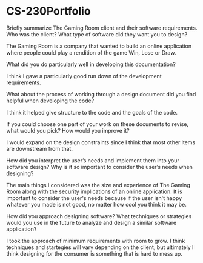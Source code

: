# CS-230Portfolio

Briefly summarize The Gaming Room client and their software requirements. Who was the client? What type of software did they want you to design?

The Gaming Room is a company that wanted to build an online application where people could play a rendition of the game Win, Lose or Draw.

What did you do particularly well in developing this documentation?

I think I gave a particularly good run down of the development requirements.

What about the process of working through a design document did you find helpful when developing the code?

I think it helped give structure to the code and the goals of the code.

If you could choose one part of your work on these documents to revise, what would you pick? How would you improve it?

I would expand on the design constraints since I think that most other items are downstream from that.

How did you interpret the user’s needs and implement them into your software design? Why is it so important to consider the user’s needs when designing?

The main things I considered was the size and experience of The Gaming Room along with the security implications of an online application. It is important to consider the user's needs because if the user isn't happy whatever you made is not good, no matter how cool you think it may be.

How did you approach designing software? What techniques or strategies would you use in the future to analyze and design a similar software application?

I took the approach of minimum requirements with room to grow. I think techniques and startegies will vary depending on the client, but ultimately I think designing for the consumer is something that is hard to mess up.
